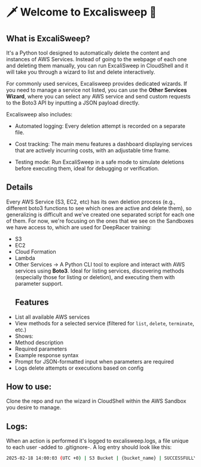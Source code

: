 # 🗡️ Welcome to Excalisweep 🧹

## What is ExcaliSweep?  
It's a Python tool designed to automatically delete the content and instances of AWS Services. Instead of going to the webpage of each one and deleting them manually, you can run ExcaliSweep in CloudShell and it will take you through a wizard to list and delete interactively. 

For commonly used services, Excalisweep provides dedicated wizards. If you need to manage a service not listed, you can use the **Other Services Wizard**, where you can select any AWS service and send custom requests to the Boto3 API by inputting a JSON payload directly.

Excalisweep also includes:

- Automated logging: Every deletion attempt is recorded on a separate file.

- Cost tracking: The main menu features a dashboard displaying services that are actively incurring costs, with an adjustable time frame.

- Testing mode: Run ExcaliSweep in a safe mode to simulate deletions before executing them, ideal for debugging or verification.

## Details
Every AWS Service (S3, EC2, etc) has its own deletion process (e.g., different boto3 functions to see which ones are active and delete them), so generalizing is difficult and we've created one separated script for each one of them. For now, we're focusing on the ones that we see on the Sandboxes we have access to, which are used for DeepRacer training:
- S3
- EC2
- Cloud Formation
- Lambda
- Other Services -> A Python CLI tool to explore and interact with AWS services using **Boto3**. Ideal for listing services, discovering methods (especially those for listing or deletion), and executing them with parameter support.
    ## Features
-  List all available AWS services
-  View methods for a selected service (filtered for `list`, `delete`, `terminate`, etc.)
-  Shows:
  - Method description
  - Required parameters
  - Example response syntax
-  Prompt for JSON-formatted input when parameters are required
-  Logs delete attempts or executions based on config

## How to use: 
Clone the repo and run the wizard in CloudShell within the AWS Sandbox you desire to manage.

## Logs:
When an action is performed it's logged to excalisweep.logs, a file unique to each user -added to .gitignore-. A log entry should look like this:
```bash
2025-02-18 14:00:03 (UTC +0) | S3 Bucket | {bucket_name} | SUCCESSFULLY DELETED/DELETION FAILED/TESTING
```
